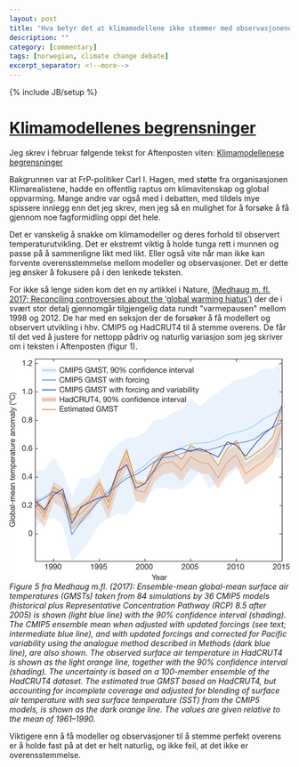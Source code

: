 ```yaml
---
layout: post
title: "Hva betyr det at klimamodellene ikke stemmer med observasjonene?"
description: ""
category: [commentary]
tags: [norwegian, climate change debate]
excerpt_separator: <!--more-->
---
```

{% include JB/setup %}

# [Klimamodellenes begrensninger](http://hansbrenna.github.io/commentary/2017/01/30/hva-betyr-det-at-klimamodellene-ikke-stemmer-med-observasjonene)

Jeg skrev i februar følgende tekst for Aftenposten viten: [Klimamodellenese begrensninger](http://www.aftenposten.no/viten/Klimamodellenes-begrensninger-615567b.html)

Bakgrunnen var at FrP-politiker Carl I. Hagen, med støtte fra organisasjonen Klimarealistene, hadde en offentlig raptus om klimavitenskap og global oppvarming. Mange andre var også med i debatten, med tildels mye spissere innlegg enn det jeg skrev, men jeg så en mulighet for å forsøke å få gjennom noe fagformidling oppi det hele.

Det er vanskelig å snakke om klimamodeller og deres forhold til observert temperaturutvikling. Det er ekstremt viktig å holde tunga rett i munnen og passe på å sammenligne likt med likt. Eller også vite når man ikke kan forvente overensstemmelse mellom modeller og observasjoner. Det er dette jeg ønsker å fokusere på i den lenkede teksten.

For ikke så lenge siden kom det en ny artikkel i Nature, [(Medhaug m. fl. 2017; Reconciling controversies about the ‘global warming hiatus’)](https://www.nature.com/nature/journal/v545/n7652/full/nature22315.html#ref84) der de i svært stor detalj gjennomgår tilgjengelig data rundt "varmepausen" mellom 1998 og 2012. De har med en seksjon der de forsøker å få modellert og observert utvikling i hhv. CMIP5 og HadCRUT4 til å stemme overens. De får til det ved å justere for nettopp pådriv og naturlig variasjon som jeg skriver om i teksten i Aftenposten (figur 1). 

![Figure 5 from Medhaug m. fl.](https://github.com/hansbrenna/hansbrenna.github.io/blob/master/assets/img/nature22315-f5.jpg)
*Figure 5 fra Medhaug m.fl. (2017): Ensemble-mean global-mean surface air temperatures (GMSTs) taken from 84 simulations by 36 CMIP5 models (historical plus Representative Concentration Pathway (RCP) 8.5 after 2005) is shown (light blue line) with the 90% confidence interval (shading). The CMIP5 ensemble mean when adjusted with updated forcings (see text; intermediate blue line), and with updated forcings and corrected for Pacific variability using the analogue method described in Methods (dark blue line), are also shown. The observed surface air temperature in HadCRUT4 is shown as the light orange line, together with the 90% confidence interval (shading). The uncertainty is based on a 100-member ensemble of the HadCRUT4 dataset. The estimated true GMST based on HadCRUT4, but accounting for incomplete coverage and adjusted for blending of surface air temperature with sea surface temperature (SST) from the CMIP5 models, is shown as the dark orange line. The values are given relative to the mean of 1961–1990.*

Viktigere enn å få modeller og observasjoner til å stemme perfekt overens er å holde fast på at det er helt naturlig, og ikke feil, at det ikke er overensstemmelse.